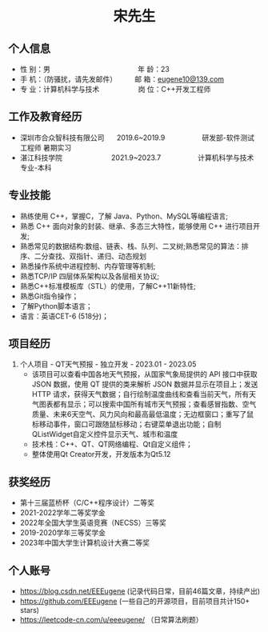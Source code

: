  <center>
     <h1>宋先生</h1>
 </center>


## 个人信息 

* 性 别：男&emsp;&emsp;&emsp;&emsp;&emsp;&emsp;&emsp;&emsp;&emsp;&emsp;&emsp;&emsp;&ensp;年 龄：23
* 手 机：（防骚扰，请先发邮件）      &emsp;&emsp;                   邮 箱：eugene10@139.com
* 专 业：计算机科学与技术 &emsp;&emsp;&emsp;&emsp;&emsp; 岗 位：C++开发工程师

## 工作及教育经历

* 深圳市合众智科技有限公司 &emsp;&ensp;2019.6~2019.9&emsp;&emsp;&emsp;&emsp;&emsp; 研发部-软件测试工程师       暑期实习
* 湛江科技学院&emsp;&emsp;&emsp;&emsp;&emsp;&emsp;&emsp;2021.9~2023.7&emsp;&emsp;&emsp;&emsp;&emsp; 计算机科学与技术专业-本科        

## 专业技能

* 熟练使用 C++，掌握C，了解 Java、Python、MySQL等编程语言;
* 熟悉 C++ 面向对象的封装、继承、多态三大特性，能够使用 C++ 进行项目开发;
* 熟悉常见的数据结构:数组、链表、栈、队列、二叉树;熟悉常见的算法：排序、二分查找、双指针、递归、动态规划
* 熟悉操作系统中进程控制、内存管理等机制;
* 熟悉TCP/IP 四层体系架构以及各层相关协议;
* 熟悉C++标准模板库（STL）的使用，了解C++11新特性;
* 熟悉Git指令操作；
* 了解Python脚本语言；
* 语言：英语CET-6 (518分)；

## 项目经历

1. 个人项目 - QT天气预报 - 独立开发 - 2023.01 - 2023.05
    * 该项目可以查看中国各地天气预报，从国家气象局提供的 API  接口中获取 JSON  数据，使用 QT  提供的类来解析 JSON  数据并显示在项目上；发送 HTTP  请求，获得天气数据；自行绘制温度曲线和查看当前天气，所有天气图表都有显示；可以搜索中国所有城市天气预报；查看感冒指数、空气质量、未来6天空气、风力风向和最高最低温度；无边框窗口；重写了鼠标移动事件，窗口可跟随鼠标移动；右键菜单退出功能；自制QListWidget自定义控件显示天气、城市和温度
    * 技术栈：C++、QT、QT网络编程、Qt自定义组件；
    * 整体使用Qt Creator开发，开发版本为Qt5.12

## 获奖经历
* 第十三届蓝桥杯（C/C++程序设计）二等奖
* 2021-2022学年二等奖学金
* 2022年全国大学生英语竞赛（NECSS）三等奖
* 2019-2020学年三等奖学金
* 2023年中国⼤学⽣计算机设计⼤赛⼆等奖

## 个人账号 
* https://blog.csdn.net/EEEugene (记录代码日常，目前46篇文章，持续产出)
* https://github.com/EEEugene (一些自己的开源项目，目前项目共计150+ stars)
* https://leetcode-cn.com/u/eeeugene/ （日常算法刷题）

